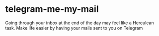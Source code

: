 # telegram-me-my-mail
Going through your inbox at the end of the day may feel like a Herculean task. Make life easier by having your mails sent to you on Telegram
